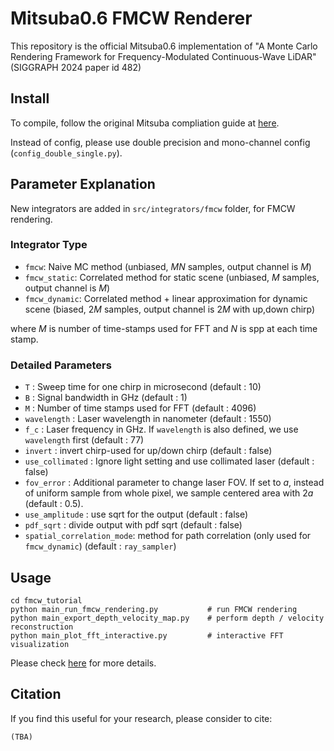 # Mitsuba0.6 FMCW Renderer
This repository is the official Mitsuba0.6 implementation of "A Monte Carlo Rendering Framework for Frequency-Modulated Continuous-Wave LiDAR" (SIGGRAPH 2024 paper id 482)

## Install
To compile, follow the original Mitsuba compliation guide at [here](https://github.com/mitsuba-renderer/mitsuba).

Instead of config, please use double precision and mono-channel config (`config_double_single.py`).

## Parameter Explanation
New integrators are added in `src/integrators/fmcw` folder, for FMCW rendering.

### Integrator Type
* `fmcw`: Naive MC method (unbiased, $MN$ samples, output channel is $M$)
* `fmcw_static`: Correlated method for static scene (unbiased, $M$ samples, output channel is $M$)
* `fmcw_dynamic`: Correlated method + linear approximation for dynamic scene (biased, $2M$ samples, output channel is $2M$ with up,down chirp)

where $M$ is number of time-stamps used for FFT and $N$ is spp at each time stamp.


### Detailed Parameters
* `T` : Sweep time for one chirp in microsecond (default : 10)
* `B` : Signal bandwidth in GHz (default : 1)
* `M` : Number of time stamps used for FFT (default : 4096)
* `wavelength` : Laser wavelength in nanometer (default : 1550)
* `f_c` : Laser frequency in GHz. If `wavelength` is also defined, we use `wavelength` first (default : 77)
* `invert` : invert chirp-used for up/down chirp (default : false)
* `use_collimated` : Ignore light setting and use collimated laser (default : false)
* `fov_error` : Additional parameter to change laser FOV. If set to $a$, instead of uniform sample from whole pixel, we sample centered area with $2a$ (default : 0.5).
* `use_amplitude` : use sqrt for the output (default : false)
* `pdf_sqrt` : divide output with pdf sqrt (default : false)
* `spatial_correlation_mode`: method for path correlation (only used for `fmcw_dynamic`) (default : `ray_sampler`)


## Usage
```
cd fmcw_tutorial
python main_run_fmcw_rendering.py           # run FMCW rendering
python main_export_depth_velocity_map.py    # perform depth / velocity reconstruction
python main_plot_fft_interactive.py         # interactive FFT visualization
```
Please check [here](fmcw_tutorial/README.md) for more details.


## Citation
If you find this useful for your research, please consider to cite:
```
(TBA)
```
